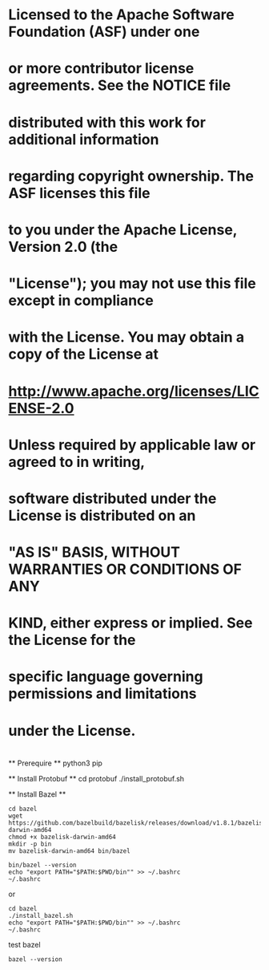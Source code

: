 #
# Licensed to the Apache Software Foundation (ASF) under one
# or more contributor license agreements.  See the NOTICE file
# distributed with this work for additional information
# regarding copyright ownership.  The ASF licenses this file
# to you under the Apache License, Version 2.0 (the
# "License"); you may not use this file except in compliance
# with the License.  You may obtain a copy of the License at
#
#   http://www.apache.org/licenses/LICENSE-2.0
#
# Unless required by applicable law or agreed to in writing,
# software distributed under the License is distributed on an
# "AS IS" BASIS, WITHOUT WARRANTIES OR CONDITIONS OF ANY
# KIND, either express or implied.  See the License for the
# specific language governing permissions and limitations
# under the License.
#

** Prerequire **
python3
pip

** Install Protobuf **
cd protobuf
./install_protobuf.sh

** Install Bazel **
```
cd bazel
wget https://github.com/bazelbuild/bazelisk/releases/download/v1.8.1/bazelisk-darwin-amd64
chmod +x bazelisk-darwin-amd64
mkdir -p bin
mv bazelisk-darwin-amd64 bin/bazel

bin/bazel --version
echo "export PATH="$PATH:$PWD/bin"" >> ~/.bashrc
~/.bashrc
```
or
```
cd bazel
./install_bazel.sh
echo "export PATH="$PATH:$PWD/bin"" >> ~/.bashrc
~/.bashrc
```


test bazel
```
bazel --version
```
